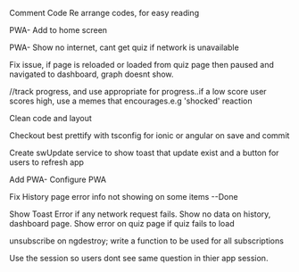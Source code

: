 Comment Code
Re arrange codes, for easy reading

PWA- Add to home screen

PWA- Show no internet, cant get quiz if network is unavailable


Fix issue, if page is reloaded or loaded from quiz page then paused and navigated to dashboard, graph doesnt show.


  //track progress, and use appropriate for progress..if a low score user scores high, use a memes that encourages.e.g 'shocked' reaction

Clean code and layout

Checkout best prettify with tsconfig for ionic or angular on save and commit


Create swUpdate service to show toast that update exist and a button for users to refresh app

Add PWA- Configure PWA

Fix History page error info not showing on some items --Done


Show Toast Error if any network request fails.
Show no data on history, dashboard page. Show error on quiz page if quiz fails to load


unsubscribe on ngdestroy; write a  function to be used for all subscriptions

Use the session so users dont see same question in thier app session.






